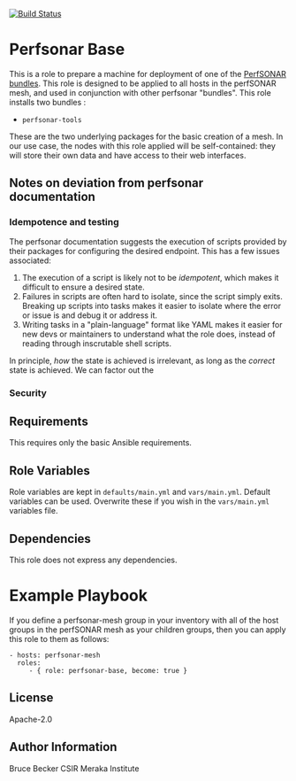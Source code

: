 [![Build Status](https://travis-ci.org/AAROC/perfsonar-base.svg?branch=master)](https://travis-ci.org/AAROC/perfsonar-base)

# Perfsonar Base

This is a role to prepare a machine for deployment of one of the [PerfSONAR bundles](http://docs.perfsonar.net/install_centos.html#step-2-install-a-bundle). 
This role is designed to be applied to all hosts in the perfSONAR mesh, and used in conjunction with other perfsonar "bundles".
This role installs two bundles : 

 - `perfsonar-tools`

These are the two underlying packages for the basic creation of a  mesh.
In our use case, the nodes with this role applied will be self-contained: they will store their own data and have access to their web interfaces.

## Notes on deviation from perfsonar documentation


### Idempotence and testing

The perfsonar documentation suggests the execution of scripts provided by their packages for configuring the desired endpoint.
This has a few issues associated: 

  1. The execution of a script is likely not to be _idempotent_, which makes it difficult to ensure a desired state.
  1. Failures in scripts are often hard to isolate, since the script simply exits. Breaking up scripts into tasks makes it easier to isolate where the error or issue is and debug it or address it.
  1. Writing tasks in a "plain-language" format like YAML makes it easier for new devs or maintainers to understand what the role does, instead of reading through inscrutable shell scripts.

In principle, _how_ the state is achieved is irrelevant, as long as the _correct_ state is achieved.
We can factor out the 

### Security

<!-- todo  -->

## Requirements

This requires only the basic Ansible requirements.

## Role Variables


Role variables are kept in `defaults/main.yml` and `vars/main.yml`. Default variables can be used. Overwrite these if you wish
in the `vars/main.yml` variables file.

## Dependencies

This role does not express any dependencies.

# Example Playbook

If you define a perfsonar-mesh group in your inventory with all of the host groups in the perfSONAR mesh as your children groups, then you can apply this role to them as follows:

    - hosts: perfsonar-mesh
      roles:
         - { role: perfsonar-base, become: true }

## License

Apache-2.0

## Author Information


Bruce Becker CSIR Meraka Institute